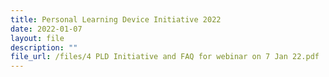 ```yaml
---
title: Personal Learning Device Initiative 2022
date: 2022-01-07
layout: file
description: ""
file_url: /files/4 PLD Initiative and FAQ for webinar on 7 Jan 22.pdf
---
```


